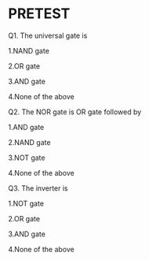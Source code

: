 # PRETEST
<P>
Q1. The universal gate is</P>

<P>1.NAND gate</P>
<P>2.OR gate</P>
<P>3.AND gate</P>
<P>4.None of the above</P>
<P>Q2. The NOR gate is OR gate followed by</P>

<P>1.AND gate</P>
<P>2.NAND gate</P>
<P>3.NOT gate</P>
<P>4.None of the above</P>
<P>Q3. The inverter is</P>

<P>1.NOT gate</P>
<P>2.OR gate</P>
<P>3.AND gate</P>
<P>4.None of the above</P>
